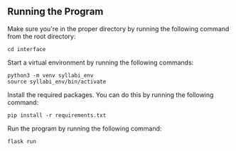 ## Running the Program
Make sure you're in the proper directory by running the following command from the root directory:
```
cd interface
```

Start a virtual environment by running the following commands:
```
python3 -m venv syllabi_env
source syllabi_env/bin/activate
```

Install the required packages. You can do this by running the following command:
```
pip install -r requirements.txt
```

Run the program by running the following command:
```
flask run
```

